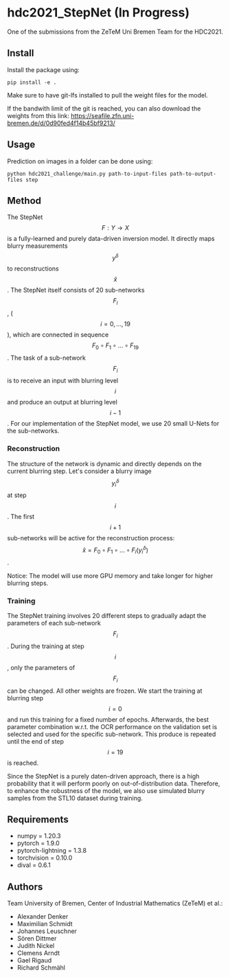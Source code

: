 # hdc2021_StepNet (In Progress)
One of the submissions from the ZeTeM Uni Bremen Team for the HDC2021. 

## Install 
Install the package using:

```
pip install -e .
```
Make sure to have git-lfs installed to pull the weight files for the model. 

If the bandwith limit of the git is reached, you can also download the weights from this link: https://seafile.zfn.uni-bremen.de/d/0d90fed4f14b45bf9213/

## Usage 
Prediction on images in a folder can be done using:

```
python hdc2021_challenge/main.py path-to-input-files path-to-output-files step
```

## Method
The StepNet $$F: Y \rightarrow X$$ is a fully-learned and purely data-driven inversion model. It directly maps blurry measurements $$y^\delta$$ to reconstructions $$\hat{x}$$. The StepNet itself consists of 20 sub-networks $$F_i$$, ($$i=0,...,19$$), which are connected in sequence $$F_0 \circ F_1 \circ ... \circ F_{19}$$. The task of a sub-network $$F_i$$ is to receive an input with blurring level $$i$$ and produce an output at blurring level $$i-1$$. For our implementation of the StepNet model, we use 20 small U-Nets for the sub-networks.

### Reconstruction
The structure of the network is dynamic and directly depends on the current blurring step. Let's consider a blurry image $$y^\delta_i$$ at step $$i$$. The first $$i+1$$ sub-networks will be active for the reconstruction process: $$\hat{x} = F_0 \circ F_1 \circ ... \circ F_i(y^\delta_i)$$.

Notice: The model will use more GPU memory and take longer for higher blurring steps.

### Training
The StepNet training involves 20 different steps to gradually adapt the parameters of each sub-network $$F_i$$. During the training at step $$i$$, only the parameters of $$F_i$$ can be changed. All other weights are frozen. We start the training at blurring step $$i=0$$ and run this training for a fixed number of epochs. Afterwards, the best parameter combination w.r.t. the OCR performance on the validation set is selected and used for the specific sub-network. This produce is repeated until the end of step $$i=19$$ is reached.

Since the StepNet is a purely daten-driven approach, there is a high probability that it will perform poorly on out-of-distribution data. Therefore, to enhance the robustness of the model, we also use simulated blurry samples from the STL10 dataset during training.

## Requirements 
* numpy = 1.20.3
* pytorch = 1.9.0 
* pytorch-lightning = 1.3.8
* torchvision = 0.10.0
* dival = 0.6.1

## Authors
Team University of Bremen, Center of Industrial Mathematics (ZeTeM) et al.: 
- Alexander Denker
- Maximilian Schmidt
- Johannes Leuschner
- Sören Dittmer
- Judith Nickel
- Clemens Arndt
- Gael Rigaud
- Richard Schmähl
